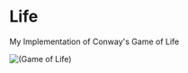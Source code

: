 # Life
My Implementation of Conway's Game of Life

![(Game of Life)](http://i.imgur.com/RWFFVds.png)
